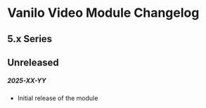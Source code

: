 # Vanilo Video Module Changelog

## 5.x Series

## Unreleased
##### 2025-XX-YY

- Initial release of the module
